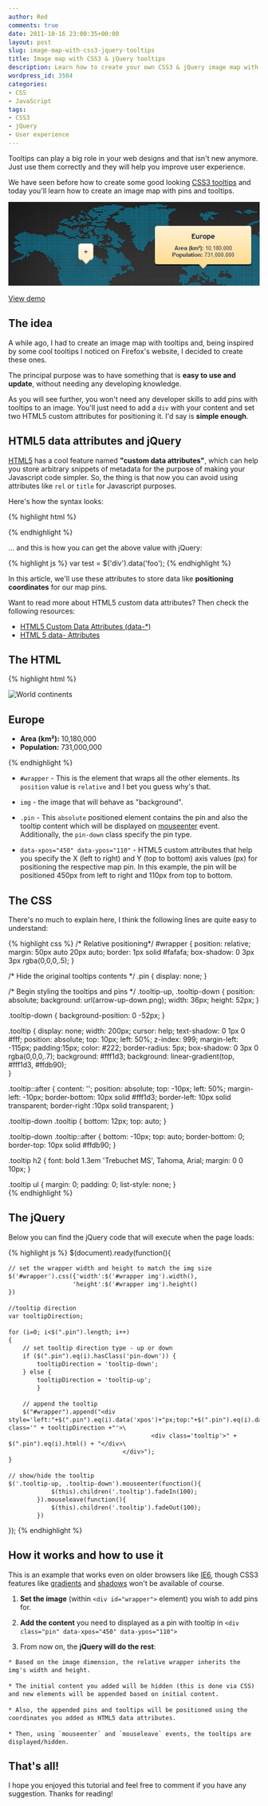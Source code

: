 ```yaml
---
author: Red
comments: true
date: 2011-10-16 23:00:35+00:00
layout: post
slug: image-map-with-css3-jquery-tooltips
title: Image map with CSS3 & jQuery tooltips
description: Learn how to create your own CSS3 & jQuery image map with pins and tooltips. Also, you can get a demo example with the result.
wordpress_id: 3504
categories:
- CSS
- JavaScript
tags:
- CSS3
- jQuery
- User experience
---
```


Tooltips can play a big role in your web designs and that isn't new anymore. Just use them correctly and they will help you improve user experience.

We have seen before how to create some good looking [CSS3 tooltips](/css3-tooltips) and today you'll learn how to create an image map with pins and tooltips.

![Image map with CSS3 and jQuery](/dist/uploads/2011/10/image-map-with-css3-jquery-tooltips.jpg)

<!-- more -->

[View demo](/dist/uploads/2011/10/image-map-with-css3-jquery-tooltips-demo.html)

## The idea

A while ago, I had to create an image map with tooltips and, being inspired by some cool tooltips I noticed on Firefox's website, I decided to create these ones.

The principal purpose was to have something that is **easy to use and update**, without needing any developing knowledge. 

As you will see further, you won't need any developer skills to add pins with tooltips to an image. You'll just need to add a `div` with your content and set two HTML5 custom attributes for positioning it. I'd say is **simple enough**.

## HTML5 data attributes and jQuery

[HTML5](/create-a-stylish-html5-template-from-scratch) has a cool feature named **"custom data attributes"**, which can help you store arbitrary snippets of metadata for the purpose of making your Javascript code simpler. So, the thing is that now you can avoid using attributes like `rel` or `title` for Javascript purposes.

Here's how the syntax looks:
    
{% highlight html %}
<div data-foo="bar"></div>
{% endhighlight %}  

... and this is how you can get the above value with jQuery:

{% highlight js %}
var test = $('div').data('foo');
{% endhighlight %}

In this article, we'll use these attributes to store data like **positioning coordinates** for our map pins.

Want to read more about HTML5 custom data attributes? Then check the following resources:
	
  * [HTML5 Custom Data Attributes (data-*)](http://html5doctor.com/html5-custom-data-attributes)	
  * [HTML 5 data- Attributes](http://ejohn.org/blog/html-5-data-attributes)

## The HTML

{% highlight html %}
<div id="wrapper">
   <img width="920" height="450" src="world-map.jpg" alt="World continents">   
   <div class="pin pin-down" data-xpos="450" data-ypos="110">     
      <h2>Europe</h2>     
      <ul>
        <li><b>Area (km²):</b> 10,180,000</li>
        <li><b>Population:</b> 731,000,000 </li>
      </ul>
   </div>
</div>
{% endhighlight %}
	
  * `#wrapper` - This is the element that wraps all the other elements. Its `position` value is `relative` and I bet you guess why's that.
	
  * `img` - the image that will behave as "background".
	
  * `.pin` - This `absolute` positioned element contains the pin and also the tooltip content which will be displayed on [mouseenter](http://api.jquery.com/mouseenter/) event. Additionally, the `pin-down` class specify the pin type.
	
  * `data-xpos="450" data-ypos="110"` - HTML5 custom attributes that help you specify the X (left to right) and Y (top to bottom) axis values (px) for positioning the respective map pin. In this example, the pin will be positioned 450px from left to right and 110px from top to bottom.

## The CSS

There's no much to explain here, I think the following lines are quite easy to understand:

{% highlight css %}
/* Relative positioning*/
#wrapper {
    position: relative;
    margin: 50px auto 20px auto;
    border: 1px solid #fafafa;
    box-shadow: 0 3px 3px rgba(0,0,0,.5);
}

/* Hide the original tooltips contents */
.pin {
    display: none;
}

/* Begin styling the tooltips and pins */
.tooltip-up, .tooltip-down {
    position: absolute;
    background: url(arrow-up-down.png);
    width: 36px;
    height: 52px;
}

.tooltip-down {
    background-position: 0 -52px;
}

.tooltip {
    display: none;
    width: 200px;
    cursor: help;
    text-shadow: 0 1px 0 #fff;
    position: absolute;
    top: 10px;
    left: 50%;
    z-index: 999;
    margin-left: -115px;
    padding:15px;
    color: #222;
    border-radius: 5px;
    box-shadow: 0 3px 0 rgba(0,0,0,.7);
    background: #fff1d3;
    background: linear-gradient(top, #fff1d3, #ffdb90);         
}

.tooltip::after {
    content: '';
    position: absolute;
    top: -10px;
    left: 50%;
    margin-left: -10px;
    border-bottom: 10px solid #fff1d3;
    border-left: 10px solid transparent;
    border-right :10px solid transparent;
}

.tooltip-down .tooltip {
    bottom: 12px;
    top: auto;
}

.tooltip-down .tooltip::after {
    bottom: -10px;
    top: auto;
    border-bottom: 0;
    border-top: 10px solid #ffdb90;
}

.tooltip h2 {
    font: bold 1.3em 'Trebuchet MS', Tahoma, Arial;
    margin: 0 0 10px;
}

.tooltip ul {
    margin: 0;
    padding: 0;
    list-style: none;
}       
{% endhighlight %}

## The jQuery

Below you can find the jQuery code that will execute when the page loads:

{% highlight js %}
$(document).ready(function(){

    // set the wrapper width and height to match the img size
    $('#wrapper').css({'width':$('#wrapper img').width(),
                      'height':$('#wrapper img').height()
    })
    
    //tooltip direction
    var tooltipDirection;
                 
    for (i=0; i<$(".pin").length; i++)
    {               
        // set tooltip direction type - up or down             
        if ($(".pin").eq(i).hasClass('pin-down')) {
            tooltipDirection = 'tooltip-down';
        } else {
            tooltipDirection = 'tooltip-up';
            }
    
        // append the tooltip
        $("#wrapper").append("<div style='left:"+$(".pin").eq(i).data('xpos')+"px;top:"+$(".pin").eq(i).data('ypos')+"px' class='" + tooltipDirection +"'>\
                                            <div class='tooltip'>" + $(".pin").eq(i).html() + "</div>\
                                    </div>");
    }    
    
    // show/hide the tooltip
    $('.tooltip-up, .tooltip-down').mouseenter(function(){
                $(this).children('.tooltip').fadeIn(100);
            }).mouseleave(function(){
                $(this).children('.tooltip').fadeOut(100);
            })
});
{% endhighlight %}

## How it works and how to use it

This is an example that works even on older browsers like [IE6](/how-to-solve-common-ie-bugs), though CSS3 features like [gradients](/css-gradients-quick-tutorial) and [shadows](/how-to-create-slick-effects-with-css3-box-shadow) won't be available of course.
	
  1. **Set the image** (within `<div id="wrapper">` element) you wish to add pins for.
	
  2. **Add the content** you need to displayed as a pin with tooltip in `<div class="pin" data-xpos="450" data-ypos="110">`
	
  3. From now on, the **jQuery will do the rest**:
	
    * Based on the image dimension, the relative wrapper inherits the img's width and height.
	
    * The initial content you added will be hidden (this is done via CSS) and new elements will be appended based on initial content.
	
    * Also, the appended pins and tooltips will be positioned using the coordinates you added as HTML5 data attributes.
	
    * Then, using `mouseenter` and `mouseleave` events, the tooltips are displayed/hidden.

## That's all!

I hope you enjoyed this tutorial and feel free to comment if you have any suggestion. Thanks for reading!